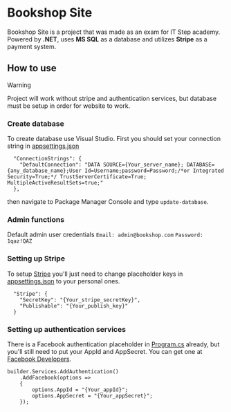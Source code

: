 # Bookshop Site
Bookshop Site is a project that was made as an exam for IT Step academy. Powered by **.NET**, uses **MS SQL** as a database and utilizes **Stripe** as a payment system.

## How to use
> [!WARNING]
> Project will work without stripe and authentication  services, but database must be setup in order for website to work.

### Create database
To create database use Visual Studio.
First you should set your connection string in [appsettings.json](https://github.com/Smet-k/Bookshop-Site/blob/main/Web/appsettings.json)
```
  "ConnectionStrings": {
    "DefaultConnection": "DATA SOURCE={Your_server_name}; DATABASE={any_database_name};User Id=Username;password=Password;/*or Integrated Security=True;*/ TrustServerCertificate=True; MultipleActiveResultSets=true;"
  },
```
 then navigate to Package Manager Console and type `update-database`.

### Admin functions
Default admin user credentials 
`Email: admin@bookshop.com`
`Password: 1qaz!QAZ`

### Setting up Stripe
To setup [Stripe](https://stripe.com/) you'll just need to change placeholder keys in [appsettings.json](https://github.com/Smet-k/Bookshop-Site/blob/main/Web/appsettings.json) to your personal ones.
```
  "Stripe": {
    "SecretKey": "{Your_stripe_secretKey}",
    "Publishable": "{Your_publish_key}"
  }
```


### Setting up authentication services
There is a Facebook authentication placeholder in [Program.cs](https://github.com/Smet-k/Bookshop-Site/blob/main/Web/Program.cs) already, but you'll still need to put your AppId and AppSecret. You can get one at [Facebook Developers](https://developers.facebook.com/).
```
builder.Services.AddAuthentication()
    .AddFacebook(options =>
    {
        options.AppId = "{Your_appId}";
        options.AppSecret = "{Your_appSecret}";
    });
```
